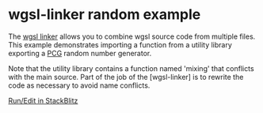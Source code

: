 # wgsl-linker  random example

[wgsl linker]: https://github.com/mighdoll/wgsl-linker-rand-example
[pcg]: https://www.pcg-random.org/using-pcg.html

The [wgsl linker] allows you to combine wgsl source code from multiple files.
This example demonstrates importing a function from a utility library
exporting a [PCG] random number generator.

Note that the utility library contains a function named 'mixing' that conflicts with the main source.
Part of the job of the [wgsl-linker] is to rewrite the code as necessary to avoid name conflicts. 

[Run/Edit in StackBlitz](https://stackblitz.com/~/github.com/mighdoll/wgsl-linker-rand-example)

